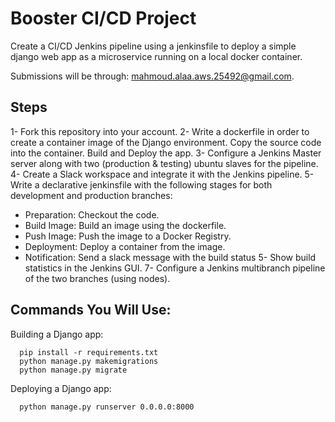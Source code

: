 # Booster CI/CD Project

Create a CI/CD Jenkins pipeline using a jenkinsfile to deploy a simple django web app as a microservice running on a local docker container.

Submissions will be through: mahmoud.alaa.aws.25492@gmail.com.

## Steps

1- Fork this repository into your account.
2- Write a dockerfile in order to create a container image of the Django environment. Copy the source code into the container. Build and Deploy the app.
3- Configure a Jenkins Master server along with two (production & testing) ubuntu slaves for the pipeline.
4- Create a Slack workspace and integrate it with the Jenkins pipeline.
5- Write a declarative jenkinsfile with the following stages for both development and production branches:
- Preparation: Checkout the code.
- Build Image: Build an image using the dockerfile.
- Push Image: Push the image to a Docker Registry.
- Deployment: Deploy a container from the image.
- Notification: Send a slack message with the build status
5- Show build statistics in the Jenkins GUI.
7- Configure a Jenkins multibranch pipeline of the two branches (using nodes).

## Commands You Will Use:

  Building a Django app:

      pip install -r requirements.txt
      python manage.py makemigrations
      python manage.py migrate

  Deploying a Django app:

      python manage.py runserver 0.0.0.0:8000
